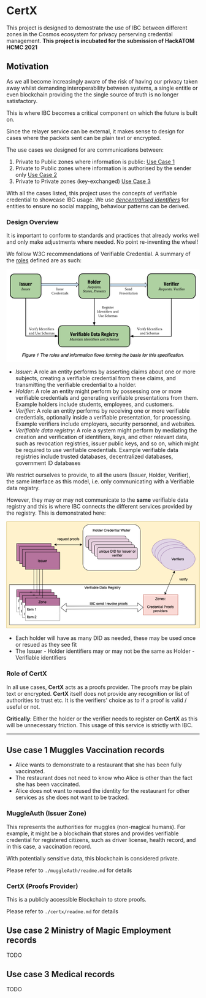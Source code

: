 # CertX

This project is designed to demostrate the use of IBC between different zones in the Cosmos ecosystem for privacy perserving credential management.
**This project is incubated for the submission of HackATOM HCMC 2021**

## Motivation

As we all become increasingly aware of the risk of having our privacy taken away whilst demanding interoperability between systems,
a single entitle or even blockchain providing the the single source of truth is no longer satisfactory.

This is where IBC becomes a critical component on which the future is built on.

Since the relayer service can be external, it makes sense to design for cases where the packets sent can be plain text or encrypted.

The use cases we designed for are communications between:

1. Private to Public zones where information is public: [Use Case 1]
1. Private to Public zones where information is authorised by the sender only [Use Case 2]
1. Private to Private zones (key-exchanged) [Use Case 3]

With all the cases listed, this project uses the concepts of verifiable credential to showcase IBC usage.
We use [*dencentralised identifiers*] for entities to ensure no social mapping, behaviour patterns can be derived.

### Design Overview

It is important to conform to standards and practices that already works well and only make adjustments where needed. No point re-inventing the wheel!

We follow W3C recommendations of Verifiable Credential. A summary of the [roles] defined are as such:

![w3c_defined_vc](./w3c_defined_vc.png)

- *Issuer*: A role an entity performs by asserting claims about one or more subjects, creating a verifiable credential from these claims, and transmitting the verifiable credential to a holder.
- *Holder*: A role an entity might perform by possessing one or more verifiable credentials and generating verifiable presentations from them. Example holders include students, employees, and customers.
- *Verifier*: A role an entity performs by receiving one or more verifiable credentials, optionally inside a verifiable presentation, for processing. Example verifiers include employers, security personnel, and websites.
- *Verifiable data registry*: A role a system might perform by mediating the creation and verification of identifiers, keys, and other relevant data, such as revocation registries, issuer public keys, and so on, which might be required to use verifiable credentials.  Example verifiable data registries include trusted databases, decentralized databases, government ID databases

We restrict ourselves to provide, to all the users (Issuer, Holder, Verifier), the same interface as this model, i.e. only communicating with a Verifiable data registry.

However, they may or may not communicate to the **same** verifiable data registry and this is where IBC connects the different services provided by the registry.
This is demonstrated here:

![decentralised_vdr](./decentralised_vdr.png)

- Each holder will have as many DID as needed, these may be used once or resued as they see fit
- The Issuer - Holder identifiers may or may not be the same as Holder - Verifiable identifiers

### Role of CertX

In all use cases, **CertX** acts as a proofs provider. The proofs may be plain text or encrypted.
**CertX** itself does not provide any recognition or list of authorities to trust etc.
It is the verifiers' choice as to if a proof is valid / useful or not.

**Critically**: Either the holder or the verifier needs to register on **CertX** as this will be unnecessary friction.
This usage of this service is strictly with IBC.

[roles]: https://www.w3.org/TR/vc-data-model/#roles
[*dencentralised identifiers*]: https://www.w3.org/TR/did-core/
[Use Case 1]: #use-case-1-muggles-vaccination-records
[Use Case 2]: #use-case-2-ministry-of-magic-employment-records
[Use Case 3]: #use-case-3-medical-records

---

## Use case 1 Muggles Vaccination records

- Alice wants to demonstrate to a restaurant that she has been fully vaccinated.
- The restaurant does not need to know who Alice is other than the fact she has been vaccinated.
- Alice does not want to reused the identity for the restaurant for other services as she does not want to be tracked.

### MuggleAuth (Issuer Zone)

This represents the authorities for muggles (non-magical humans).
For example, it might be a blockchain that stores and provides verifiable credential for registered citizens,
such as driver license, health record, and in this case, a vaccination record.

With potentially sensitive data, this blockchain is considered private.

Please refer to `./muggleAuth/readme.md` for details

### CertX (Proofs Provider)

This is a publicly accessible Blockchain to store proofs.

Please refer to `./certx/readme.md` for details

## Use case 2 Ministry of Magic Employment records

TODO

## Use case 3 Medical records

TODO
